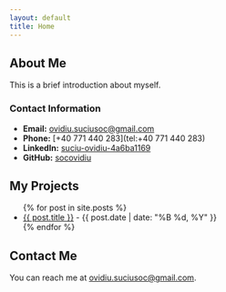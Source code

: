 ```yaml
---
layout: default
title: Home
---
```


## About Me

This is a brief introduction about myself.

### Contact Information

- **Email:** [ovidiu.suciusoc@gmail.com](mailto:ovidiu.suciusoc@gmail.com)
- **Phone:** [+40 771 440 283](tel:+40 771 440 283)
- **LinkedIn:** [suciu-ovidiu-4a6ba1169](https://linkedin.com/in/suciu-ovidiu-4a6ba1169)
- **GitHub:** [socovidiu](https://github.com/socovidiu)

## My Projects

<ul>
  {% for post in site.posts %}
    <li>
      <a href="{{ post.url }}">{{ post.title }}</a> - {{ post.date | date: "%B %d, %Y" }}
    </li>
  {% endfor %}
</ul>

## Contact Me

You can reach me at ovidiu.suciusoc@gmail.com.